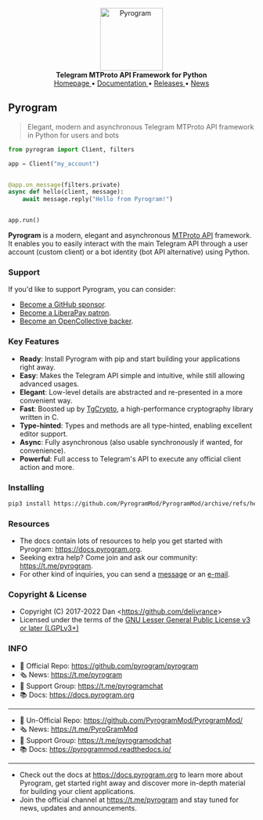 <p align="center">
    <a href="https://github.com/pyrogrammod/pyrogrammod">
        <img src="https://docs.pyrogram.org/_static/pyrogram.png" alt="Pyrogram" width="128">
    </a>
    <br>
    <b>Telegram MTProto API Framework for Python</b>
    <br>
    <a href="https://pyrogrammod.github.io">
        Homepage
    </a>
    •
    <a href="https://pyrogrammod.github.io">
        Documentation
    </a>
    •
    <a href="https://pyrogrammod.github.io/releases">
        Releases
    </a>
    •
    <a href="https://t.me/pyrogrammod">
        News
    </a>
</p>

## Pyrogram

> Elegant, modern and asynchronous Telegram MTProto API framework in Python for users and bots

``` python
from pyrogram import Client, filters

app = Client("my_account")


@app.on_message(filters.private)
async def hello(client, message):
    await message.reply("Hello from Pyrogram!")


app.run()
```

**Pyrogram** is a modern, elegant and asynchronous [MTProto API](https://docs.pyrogram.org/topics/mtproto-vs-botapi)
framework. It enables you to easily interact with the main Telegram API through a user account (custom client) or a bot
identity (bot API alternative) using Python.

### Support

If you'd like to support Pyrogram, you can consider:

- [Become a GitHub sponsor](https://github.com/sponsors/delivrance).
- [Become a LiberaPay patron](https://liberapay.com/delivrance).
- [Become an OpenCollective backer](https://opencollective.com/pyrogram).

### Key Features

- **Ready**: Install Pyrogram with pip and start building your applications right away.
- **Easy**: Makes the Telegram API simple and intuitive, while still allowing advanced usages.
- **Elegant**: Low-level details are abstracted and re-presented in a more convenient way.
- **Fast**: Boosted up by [TgCrypto](https://github.com/pyrogram/tgcrypto), a high-performance cryptography library written in C.  
- **Type-hinted**: Types and methods are all type-hinted, enabling excellent editor support.
- **Async**: Fully asynchronous (also usable synchronously if wanted, for convenience).
- **Powerful**: Full access to Telegram's API to execute any official client action and more.

### Installing

``` bash
pip3 install https://github.com/PyrogramMod/PyrogramMod/archive/refs/heads/main.zip
```

### Resources

- The docs contain lots of resources to help you get started with Pyrogram: https://docs.pyrogram.org.
- Seeking extra help? Come join and ask our community: https://t.me/pyrogram.
- For other kind of inquiries, you can send a [message](https://t.me/haskell) or an [e-mail](mailto:dan@pyrogram.org).

### Copyright & License

- Copyright (C) 2017-2022 Dan <<https://github.com/delivrance>>
- Licensed under the terms of the [GNU Lesser General Public License v3 or later (LGPLv3+)](COPYING.lesser)

### INFO

- 📕 Official Repo: https://github.com/pyrogram/pyrogram
- 🗞 News: https://t.me/pyrogram
- 💭 Support Group: https://t.me/pyrogramchat
- 📚 Docs: https://docs.pyrogram.org
------------------------------------------------------------
- 📕 Un-Official Repo: https://github.com/PyrogramMod/PyrogramMod/
- 🗞 News: https://t.me/PyroGramMod
- 💭 Support Group: https://t.me/pyrogramodchat
- 📚 Docs: https://pyrogrammod.readthedocs.io/
------------------------------------------------------------

- Check out the docs at https://docs.pyrogram.org to learn more about Pyrogram, get started right
away and discover more in-depth material for building your client applications.
- Join the official channel at https://t.me/pyrogram and stay tuned for news, updates and announcements.
